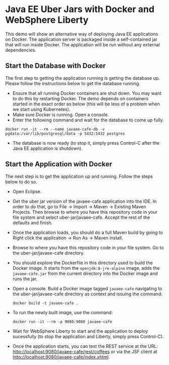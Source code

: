 # Java EE Uber Jars with Docker and WebSphere Liberty
This demo will show an alternative way of deploying Java EE applications on Docker. The application server is packaged inside a self-contained jar that will run inside Docker. The application will be run without any external dependencies.

## Start the Database with Docker
The first step to getting the application running is getting the database up. Please follow the instructions below to get the database running.

* Ensure that all running Docker containers are shut down. You may want to do this by restarting Docker. The demo depends on containers started in the exact order as below (this will be less of a problem when we start using Kubernetes).
* Make sure Docker is running. Open a console.
* Enter the following command and wait for the database to come up fully.
```
docker run -it --rm --name javaee-cafe-db -v pgdata:/var/lib/postgresql/data -p 5432:5432 postgres
```
* The database is now ready (to stop it, simply press Control-C after the Java EE application is shutdown).

## Start the Application with Docker
The next step is to get the application up and running. Follow the steps below to do so.

* Open Eclipse.
* Get the uber jar version of the javaee-cafe application into the IDE. In order to do that, go to File -> Import -> Maven -> Existing Maven Projects. Then browse to where you have this repository code in your file system and select uber-jar/javaee-cafe. Accept the rest of the defaults and finish.
* Once the application loads, you should do a full Maven build by going to Right click the application -> Run As -> Maven install.
* Browse to where you have this repository code in your file system. Go to the uber-jar/javaee-cafe directory.
* You should explore the Dockerfile in this directory used to build the Docker image. It starts from the `openjdk:8-jre-alpine` image, adds the `javaee-cafe.jar` from the current directory into the Docker image and runs the jar. 
* Open a console. Build a Docker image tagged `javaee-cafe` navigating to the uber-jar/javaee-cafe directory as context and issuing the command:

	```
	docker build -t javaee-cafe .
	```
* To run the newly built image, use the command:

	```
	docker run -it --rm -p 9080:9080 javaee-cafe
	```

* Wait for WebSphere Liberty to start and the application to deploy sucessfully (to stop the application and Liberty, simply press Control-C).
* Once the application starts, you can test the REST service at the URL: [http://localhost:9080/javaee-cafe/rest/coffees](http://localhost:9080/javaee-cafe/rest/coffees) or via the JSF client at [http://localhost:9080/javaee-cafe/index.xhtml](http://localhost:9080/javaee-cafe/index.xhtml).
